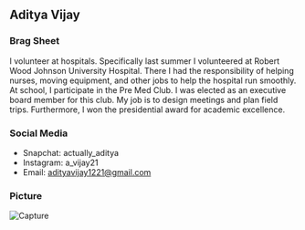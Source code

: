 ## Aditya Vijay

### Brag Sheet
I volunteer at hospitals. Specifically last summer I volunteered at Robert Wood Johnson University Hospital. There I had the responsibility of helping nurses, moving equipment, and other jobs to help the hospital run smoothly. At school, I participate in the Pre Med Club. I was elected as an executive board member for this club. My job is to design meetings and plan field trips. Furthermore, I won the presidential award for academic excellence.

### Social Media
* Snapchat: actually_aditya
* Instagram: a_vijay21
* Email: adityavijay1221@gmail.com

### Picture
![Capture](https://user-images.githubusercontent.com/53305939/84460121-185abd00-ac37-11ea-8b64-09dafb2549d4.PNG)

